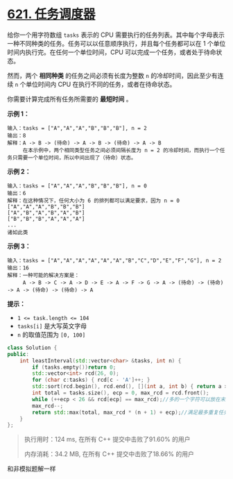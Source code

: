 # [621. 任务调度器](https://leetcode-cn.com/problems/task-scheduler/)

给你一个用字符数组 `tasks` 表示的 CPU 需要执行的任务列表。其中每个字母表示一种不同种类的任务。任务可以以任意顺序执行，并且每个任务都可以在 1 个单位时间内执行完。在任何一个单位时间，CPU 可以完成一个任务，或者处于待命状态。

然而，两个 **相同种类** 的任务之间必须有长度为整数 `n` 的冷却时间，因此至少有连续 `n` 个单位时间内 CPU 在执行不同的任务，或者在待命状态。

你需要计算完成所有任务所需要的 **最短时间** 。

 

**示例 1：**

```
输入：tasks = ["A","A","A","B","B","B"], n = 2
输出：8
解释：A -> B -> (待命) -> A -> B -> (待命) -> A -> B
     在本示例中，两个相同类型任务之间必须间隔长度为 n = 2 的冷却时间，而执行一个任务只需要一个单位时间，所以中间出现了（待命）状态。 
```

**示例 2：**

```
输入：tasks = ["A","A","A","B","B","B"], n = 0
输出：6
解释：在这种情况下，任何大小为 6 的排列都可以满足要求，因为 n = 0
["A","A","A","B","B","B"]
["A","B","A","B","A","B"]
["B","B","B","A","A","A"]
...
诸如此类
```

**示例 3：**

```
输入：tasks = ["A","A","A","A","A","A","B","C","D","E","F","G"], n = 2
输出：16
解释：一种可能的解决方案是：
     A -> B -> C -> A -> D -> E -> A -> F -> G -> A -> (待命) -> (待命) -> A -> (待命) -> (待命) -> A
```

 

**提示：**

- `1 <= task.length <= 104`
- `tasks[i]` 是大写英文字母
- `n` 的取值范围为 `[0, 100]`

```c++
class Solution {
public:
    int leastInterval(std::vector<char> &tasks, int n) {
        if (tasks.empty())return 0;
        std::vector<int> rcd(26, 0);
        for (char c:tasks) { rcd[c - 'A']++; }
        std::sort(rcd.begin(), rcd.end(), [](int a, int b) { return a > b; });//按频率升序排序
        int total = tasks.size(), ecp = 0, max_rcd = rcd.front();
        while (++ecp < 26 && rcd[ecp] == max_rcd);//多的一个字符可以放在末尾执行，不多占时间
        max_rcd--;
        return std::max(total, max_rcd * (n + 1) + ecp);//满足最多重复任务需要缓冲的时间后，返回total即可，否则返回最多重复任务需要缓冲情况下的时间
    }
};
```

> 执行用时：124 ms, 在所有 C++ 提交中击败了91.60% 的用户
>
> 内存消耗：34.2 MB, 在所有 C++ 提交中击败了18.66% 的用户

和非模拟题解一样
